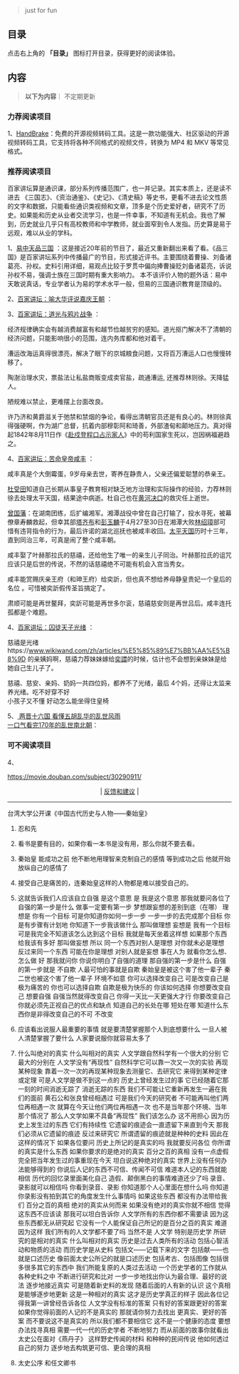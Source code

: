 
> just for fun


## 目录

点击右上角的 **「目录」** 图标打开目录，获得更好的阅读体验。


## 内容
> **以下为内容**｜ 不定期更新

###  力荐阅读项目   
<!-- 

 -->

1、[HandBrake](https://hellogithub.com/periodical/statistics/click?target=https://github.com/HandBrake/HandBrake)：免费的开源视频转码工具。这是一款功能强大、社区驱动的开源视频转码工具，它支持将各种不同格式的视频文件，转换为 MP4 和 MKV 等常见格式。


### 推荐阅读项目    

<!-- 
2、[learnxinyminutes-docs](https://github.com/adambard/learnxinyminutes-docs) ：几分钟快速了解一门编程语言的语法，就几分钟，都能帮我弄明白了Java、Julia等之前一些不懂的点。如果想进一步了解，它也提供了一些官方资料。但它少了些介绍，比如擅长什么方面，以及趋势性的介绍，不过对于几分钟介绍编程语言，太苛求了。
 -->

百家讲坛算是通识课，部分系列传播范围广，也一并记录。其实本质上，还是读不进去 《三国志》、《资治通鉴》、《史记》、《清史稿》等史书，更看不进去论文性质的文字和数据，只能看些通识类视频和文章，顶多是个历史爱好者，研究不了历史。如果能和历史从业者交流学习，也是一件幸事，不知道有无机会。我也了解到，历史就业几乎只有高校教师和中学教师，就业面窄到令人发指。历史算是易于远观，难以从业的学科。


1、[易中天品三国](https://movie.douban.com/subject/26727974/) ：这是接近20年前的节目了，最近又重新翻出来看了看。《品三国》是百家讲坛系列中传播最广的节目，形式接近评书。主要围绕着曹操、刘备诸葛亮、孙权。史料引用详细，易观点比较于罗贯中偏向捧曹操贬刘备诸葛亮，诉说孙权不易，强调士族在三国时期有重大影响力。
本不该评价人物的题外话：易中天敢说真话，专业学者认为易的学术水平一般，但易的三国通识教育是顶级的。

2、[百家讲坛：喻大华评说嘉庆王朝](https://movie.douban.com/subject/30290882/) ： 


3、[百家讲坛：道光与鸦片战争](https://movie.douban.com/subject/30290911/) ：

经济规律确实会有越消费越富有和越节俭越贫穷的感知。道光抠门解决不了清朝的经济问题，只能影响很小的范围，连内务库都和他对着干。

漕运改海运真得很漂亮，解决了眼下的京城粮食问题，又将百万漕运人口也慢慢转移了。

陶澍治理水灾，票盐法让私盐商贩变成卖官盐，疏通漕运, 还推荐林则徐。天降猛人。

陋规难以禁止，更难摆上台面改良。

许乃济和黄爵滋关于弛禁和禁烟的争论，看得出清朝官员还是有良心的。林则徐真得强硬啊，作为湖广总督，抗着内部穆彰阿和琦善，外部渣甸和颠地压力。真对得起1842年8月11日作《[赴戍登程口占示家人](https://www.wikiwand.com/zh/articles/%E8%B5%B4%E6%88%8D%E7%99%BB%E7%A8%8B%E5%8F%A3%E5%8D%A0%E7%A4%BA%E5%AE%B6%E4%BA%BA "赴戍登程口占示家人")》中的苟利国家生死以，岂因祸福避趋之。

4、[百家讲坛：苦命皇帝咸丰](https://movie.douban.com/subject/30290881/) ：

咸丰真是个大倒霉蛋，9岁母亲去世，寄养在静贵人，父亲还偏爱聪慧的恭亲王。

[杜受田](https://www.wikiwand.com/zh-hans/articles/%E6%9D%9C%E5%8F%97%E7%94%B0)知道自己长期从事皇子教育相对缺乏地方治理和实际操作的经验，力荐林则徐去处理太平天国，结果途中病逝。杜自己也在[黄河决口](https://www.wikiwand.com/zh-hans/articles/%E5%92%B8%E4%B8%B0%E9%BB%84%E6%B2%B3%E5%A4%A7%E6%94%B9%E9%81%93)的救灾任上逝世。

[曾国藩](https://www.wikiwand.com/zh-hans/articles/%E6%9B%BE%E5%9B%BD%E8%97%A9)：在湖南团练，后扩编湘军。湘潭战役中曾在自己打输了，投水寻死，被幕僚章寿麟救起，但幸其部[塔齐布](https://www.wikiwand.com/zh-hans/articles/%E5%A1%94%E9%BD%8A%E5%B8%83 "塔齐布")和[彭玉麟](https://www.wikiwand.com/zh-hans/articles/%E5%BD%AD%E7%8E%89%E9%BA%9F "彭玉麟")于4月27至30日在湘潭大败[林绍璋](https://www.wikiwand.com/zh-hans/articles/%E6%9E%97%E7%B4%B9%E7%92%8B "林绍璋")部可惜有违背指令的行为，最后许诺的湖北巡抚也被咸丰收回。[太平天国]( https://www.wikiwand.com/zh-hans/articles/%E5%A4%AA%E5%B9%B3%E5%A4%A9%E5%9B%BD)历时十三年，直到同治三年，可真是闹了整个咸丰朝。

咸丰娶了叶赫那拉氏的慈禧，还给他生了唯一的亲生儿子同治。叶赫那拉氏的诅咒应该只是后世的传说，不然的话慈禧绝不可能有机会入宫当秀女。

咸丰能赏赐庆亲王府（和珅王府）给奕訢，但也真不想给养母静皇贵妃一个皇后的名位 。可惜被奕訢假传圣旨搞定了。

肃顺可能是再世鳌拜，奕訢可能是再世多尔衮，慈禧慈安则是再世吕后。咸丰连托孤都是个难题。


4、[百家讲坛：囚徒天子光绪](https://movie.douban.com/subject/30290885/) ：

慈禧是光绪https://www.wikiwand.com/zh/articles/%E5%85%89%E7%BB%AA%E5%B8%9D
的亲姨妈啊，慈禧力荐妹妹嫁给[奕譞](https://www.wikiwand.com/zh/articles/%E5%A5%95%E8%AD%**9E**)的时候，估计也不会想到亲妹妹是给她自己生儿子了。  

慈禧、慈安、亲妈、奶妈一共四位妈，都养不了光绪，最后
4个妈，还得让太监来养光绪。吃不好穿不好  
小孩子又不懂 好动怎么能坐得住皇椅


5、[ 两晋十六国 看懂五胡乱华的乱世风雨](https://www.bilibili.com/video/BV1N7411M7wA)<br />[一口气看完170年的乱世南北朝](https://www.bilibili.com/video/BV1w3411v7jd/?buvid=XU2BBFC2931AA4BA8BA29591C68BBA89D1BF9&mid=X%2FBdeoSZQo2wt%2FFvYMuN9w%3D%3D&timestamp=1740345767&up_id=7481602)：







<!-- 






 -->

###  可不阅读项目
4、

 <!-- 
[]()：
 -->

 
https://movie.douban.com/subject/30290911/


<p align="center">
    <!--
     <a href="https://github.com/521xueweihan/HelloGitHub/blob/master/content/HelloGitHub98.md">『上一期』</a> 
    -->
   | <a href='https://github.com/yangxuyu/Note/issues'>反馈和建议</a> |
    <!--
    <a href="https://github.com/521xueweihan/HelloGitHub/blob/master/content/HelloGitHub100.md">『下一期』</a>
    -->


</p>

---


台湾大学公开课《中国古代历史与人物——秦始皇》  
  
1. 忍和先
2. 看书是要有目的，如果你看一本书是没有用，那么你就不要去看。  
3. 秦始皇 能成功之前 他不断地用理智来克制自己的感情 等到成功之后 他就开始放纵自己的感情了  
4. 接受自己是痛苦的，连秦始皇这样的人物都是难以接受自己的。  
  
  
5. 这就告诉我们人应该自立自强 是这个意思 是 我是这个意思 那我就要问各位了 自强的第一步是什么 做事一定要有第一步 梦想跟妄想的差别到底（在哪） 理想是 你有一个目标 可是你知道你如何一步一步 一步一步的去完成那个目标 你是有步骤有计划地 你知道下一步我该做什么 那叫做理想 妄想是 我有一个目标 可是我完全不知道该怎么达到这个目标 我就是每天坐着这样想 如果那个东西给我该有多好 那叫做妄想 所以 同一个东西对别人是理想 对你就未必是理想 反过来同一个东西 可能在你是理想 对别人就是妄想 事在人为 就看你怎么想、怎么做 好 那我就问你 你说你明白了自强的道理 那自强的第一步是什么 自强的第一步就是 不自欺 人最可怕的事就是自欺 秦始皇是被这个害了他一辈子 秦二世也被这个害了他一辈子 环境不如意 你可以选择改变自己 可是改变自己是极为痛苦的 你也可以选择自欺 自欺是极为快乐的 你该如何选择 你想要改变自己 想要自强 自强当然就得改变自己 你得一天比一天更强大才行 你要改变自己 你就必须先正视自己的优点和缺点 知道自己的长处在哪 短处在哪 知道什么东西你是非得改变自己的不可 不改变  
  
  
6. 应该看出说服人最重要的事情 就是要清楚掌握那个人到底想要什么 一旦人被人清楚掌握了要什么 人家要说服你就容易太多了  
  
  
7. 什么叫绝对的真实 什么叫相对的真实 人文学跟自然科学有一个很大的分别 它最大的分别在 人文学没有“再现性” 自然科学它可以靠一次又一次的实验 再现某种现象 靠着一次一次的再现某种现象去测量它、去研究它 来得到某种定律或定理 可是人文学是做不到这一点的 历史上曾经发生过的事 它已经随着它那一刻的时间消逝无踪了 消逝无踪的东西 我们不可能让它重新再发生一遍在我们的面前 黄石公和张良曾经相遇过 可是我们今天的研究者 不可能再叫他们两位再相遇一次 就算在今天让他们两位再相遇一次 也不是当年那个环境、当年那个情况了 那么人文学如果不具备“再现性” 我们该怎么办 这不用担心 因为历史上发生过的东西 它们有持续性 它遗留的痕迹会一直遗留下来直到今天 那我们必须从它遗留的痕迹 反过来研究它 所谓遗留的痕迹就是种种的史料 因此在这样的情况下 如果各位要问 历史上所记的是真实的吗 我就要反问各位 你所谓的真实是什么东西 如果你要求的是绝对的真实 百分之百的真相 没有一点虚假 完全把当年发生过的事重现在今天 坦白说这种绝对的真实 世界上没有任何办法能够得到的 你说后人记的东西不可信、传闻不可信 难道本人记的东西就能相信 历代的回忆录里面美化自己 造假、颠倒黑白的事情难道还少了吗 录音、录影就可以相信吗 你看到录音、录影 你知道那个人心里面在想什么吗 你知道你录影没有拍到其它的角度发生什么事情吗 如果这些东西 都没有办法带给我们 百分之百的真相 绝对的真实从何而来 如果没有绝对的真实你就不相信 觉得这东西不应该读 那我可以坦白告诉你 人文学所有的东西你都不需要读 因为这些东西都无从研究起 它没有一个人能保证自己所记的是百分之百的真实 难道因为这样 我们所有的人文学都不要了吗 当然不是 人文学 特别是历史学 所研究的是相对的真实 什么叫相对的真实 历史是过去人类所有的活动 包括心智活动和物质的活动 而历史学是从史料 包括文——记载下来的文字 包括献——也就是口述历史 像前面太史公所记的就是口述历史 包括考古、包括图像 包括很多很多其它的东西中 我们所能复原的人类过去活动 一个历史学者的工作就从各种史料之中 不断进行研究和比对 一步一步地找出你认为最合理、最好的说法 逐步地接近真实 可是随着新史料的发现 随着后面的人有新的认识 这个真相是能够逐步地更新 这是一种相对的真实 这才是历史学真正的样子 因此各位记得我第一讲曾经告诉各位 人文学没有标准的答案 只有好的答案跟更好的答案 如果你觉得前面的人记的不是真实的 那就请你努力去找出 更真实、更好的答案 而不要说这不是真实的 所以我们都不要相信它 这不是一个健康的态度 要想办法找寻真相 需要一代一代的历史学者 不断地努力 而从前面的故事你就看出 太史公在面对《燕丹子》 这样野史传闻的材料 和种种的民间传说 他如何透过自己的努力 逐步地去构筑更可信、更合理的真相  
  

8. 太史公序 和任文卿书


